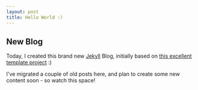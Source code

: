 ```yaml
---
layout: post
title: Hello World :)
---
```


## New Blog

Today, I created this brand new [Jekyll](https://jekyllrb.com/) Blog,
initially based on [this excellent template project](https://github.com/barryclark/jekyll-now) :)

I've migrated a couple of old posts here, and plan to create some new
content soon - so watch this space!
